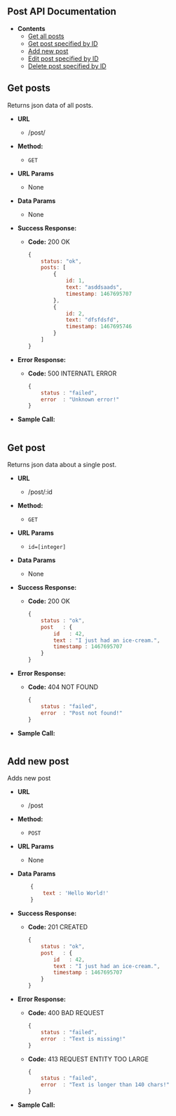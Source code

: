 **Post API Documentation**
---

* **Contents**
    * [Get all posts](#get-posts)
    * [Get post specified by ID](#get-post)
    * [Add new post](#add-new-post)
    * [Edit post specified by ID]()
    * [Delete post specified by ID]()
    
**Get posts**
----
Returns json data of all posts.

* **URL**

    * /post/

* **Method:**

     * `GET`
    
*  **URL Params**

    * None

* **Data Params**

    * None

* **Success Response:**

    * **Code:** 200 OK

        ```javascript
        {
            status: "ok",
            posts: [
                {
                    id: 1, 
                    text: "asddsaads", 
                    timestamp: 1467695707
                }, 
                {
                    id: 2, 
                    text: "dfsfdsfd", 
                    timestamp: 1467695746
                }
            ]
        }
        ```
 
* **Error Response:**

    * **Code:** 500 INTERNATL ERROR

        ```javascript
        {  
            status : "failed", 
            error  : "Unknown error!"
        }
        ```

* **Sample Call:**

    ```javascript
    ```


**Get post**
----
Returns json data about a single post.

* **URL**

    * /post/:id

* **Method:**

     * `GET`
    
*  **URL Params**

    * `id=[integer]`

* **Data Params**

    * None

* **Success Response:**

    * **Code:** 200 OK

        ```javascript
        {  
            status : "ok", 
            post   : { 
                id   : 42,
                text : "I just had an ice-cream.",
                timestamp : 1467695707
            }
        }
        ```
 
* **Error Response:**

    * **Code:** 404 NOT FOUND

        ```javascript
        {  
            status : "failed", 
            error  : "Post not found!"
        }
        ```

* **Sample Call:**

    ```javascript
    ```


**Add new post**
----
Adds new post

* **URL**

    * /post

* **Method:**

     * `POST`
    
*  **URL Params**

    * None

* **Data Params**

    ```javascript
        {
            text : 'Hello World!'
        }
    ```

* **Success Response:**

    * **Code:** 201 CREATED

        ```javascript
        {  
            status : "ok", 
            post   : { 
                id   : 42,
                text : "I just had an ice-cream.",
                timestamp : 1467695707
            }
        }
        ```
 
* **Error Response:**

    * **Code:** 400 BAD REQUEST

        ```javascript
        {  
            status : "failed", 
            error  : "Text is missing!"
        }
        ```

    * **Code:** 413 REQUEST ENTITY TOO LARGE

        ```javascript
        {  
            status : "failed", 
            error  : "Text is longer than 140 chars!"
        }
        ```


* **Sample Call:**

    ```javascript
    ```

